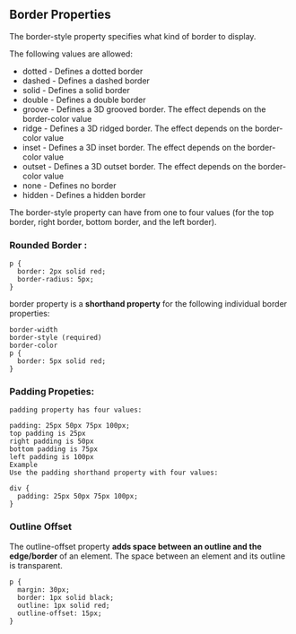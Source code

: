 ## Border Properties

The border-style property specifies what kind of border to display.

The following values are allowed:

* dotted - Defines a dotted border
* dashed - Defines a dashed border
* solid - Defines a solid border
* double - Defines a double border
* groove - Defines a 3D grooved border. The effect depends on the border-color value
* ridge - Defines a 3D ridged border. The effect depends on the border-color value
* inset - Defines a 3D inset border. The effect depends on the border-color value
* outset - Defines a 3D outset border. The effect depends on the border-color value
* none - Defines no border
* hidden - Defines a hidden border
     
    
The border-style property can have from one to four values (for the top border, right border, bottom border, and the left border).


### Rounded Border :
```
p {
  border: 2px solid red;
  border-radius: 5px;
}
```


border property is a **shorthand property** for the following individual border properties:
```
border-width
border-style (required)
border-color
p {
  border: 5px solid red;
}
```

### Padding Propeties:

```
padding property has four values:

padding: 25px 50px 75px 100px;
top padding is 25px
right padding is 50px
bottom padding is 75px
left padding is 100px
Example
Use the padding shorthand property with four values:

div {
  padding: 25px 50px 75px 100px;
}
```

### Outline Offset

The outline-offset property **adds space between an outline and the edge/border** of an element. The space between an element and its outline is transparent.


```
p {
  margin: 30px;
  border: 1px solid black;
  outline: 1px solid red;
  outline-offset: 15px;
}
```